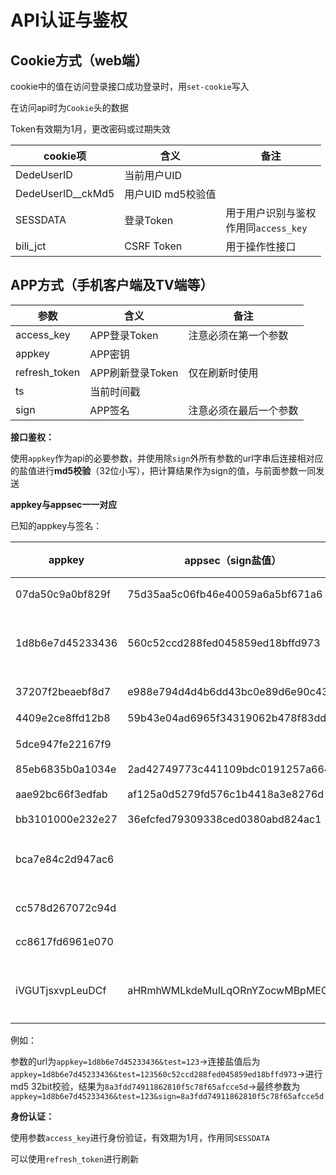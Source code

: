 # API认证与鉴权

## Cookie方式（web端）

cookie中的值在访问登录接口成功登录时，用`set-cookie`写入

在访问api时为`Cookie`头的数据

Token有效期为1月，更改密码或过期失效

| cookie项          | 含义              | 备注                                       |
| ----------------- | ----------------- | ------------------------------------------ |
| DedeUserID        | 当前用户UID       |                                            |
| DedeUserID__ckMd5 | 用户UID md5校验值 |                                            |
| SESSDATA          | 登录Token         | 用于用户识别与鉴权<br />作用同`access_key` |
| bili_jct          | CSRF Token        | 用于操作性接口                             |

## APP方式（手机客户端及TV端等）

| 参数          | 含义             | 备注                   |
| ------------- | ---------------- | ---------------------- |
| access_key    | APP登录Token     | 注意必须在第一个参数   |
| appkey        | APP密钥          |                        |
| refresh_token | APP刷新登录Token | 仅在刷新时使用         |
| ts            | 当前时间戳       |                        |
| sign          | APP签名          | 注意必须在最后一个参数 |

**接口鉴权：**

使用`appkey`作为api的必要参数，并使用除`sign`外所有参数的url字串后连接相对应的盐值进行**md5校验**（32位小写），把计算结果作为sign的值，与前面参数一同发送

**appkey与appsec一一对应**

已知的appkey与签名：

| appkey           | appsec（sign盐值）               | 平台 | 应用     | 备注     |
| ---------------- | -------------------------------- | ---- | -------- | -------- |
| 07da50c9a0bf829f | 75d35aa5c06fb46e40059a6a5bf671a6 | 安卓 | 概念版   |          |
| 1d8b6e7d45233436 | 560c52ccd288fed045859ed18bffd973 | 安卓 | 客户端   | 一般用途 |
| 37207f2beaebf8d7 | e988e794d4d4b6dd43bc0e89d6e90c43 | 安卓 | biliLink |          |
| 4409e2ce8ffd12b8 | 59b43e04ad6965f34319062b478f83dd | TV   | 客户端   |          |
| 5dce947fe22167f9 |                                  | 安卓 | 必剪     |          |
| 85eb6835b0a1034e | 2ad42749773c441109bdc0191257a664 |      |          |          |
| aae92bc66f3edfab | af125a0d5279fd576c1b4418a3e8276d | PC   | 投稿工具 |          |
| bb3101000e232e27 | 36efcfed79309338ced0380abd824ac1 |      |          |          |
| bca7e84c2d947ac6 |                                  | 安卓 | 客户端   | 登录专用 |
| cc578d267072c94d |                                  | 安卓 | 轻视频   |          |
| cc8617fd6961e070 |                                  | 安卓 | 漫画     |          |
| iVGUTjsxvpLeuDCf | aHRmhWMLkdeMuILqORnYZocwMBpMEOdt | 安卓 | 客户端   | 取流专用 |

例如：

参数的url为`appkey=1d8b6e7d45233436&test=123`->连接盐值后为`appkey=1d8b6e7d45233436&test=123560c52ccd288fed045859ed18bffd973`->进行md5 32bit校验，结果为`8a3fdd74911862810f5c78f65afcce5d`->最终参数为`appkey=1d8b6e7d45233436&test=123&sign=8a3fdd74911862810f5c78f65afcce5d`

**身份认证：**

使用参数` access_key `进行身份验证，有效期为1月，作用同`SESSDATA`

可以使用` refresh_token `进行刷新
